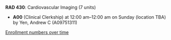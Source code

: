 **RAD 430**: Cardiovascular Imaging (7 units)

- **A00** (Clinical Clerkship) at 12:00 am–12:00 am on Sunday (location TBA) by Yen, Andrew C (A09751311)

[Enrollment numbers over time](./RAD430.tsv)
